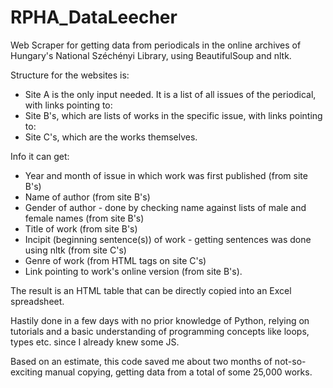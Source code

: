 # RPHA_DataLeecher
Web Scraper for getting data from periodicals in the online archives of Hungary's National Széchényi Library, using BeautifulSoup and nltk. 

Structure for the websites is:
- Site A is the only input needed. It is a list of all issues of the periodical, with links pointing to:
- Site B's, which are lists of works in the specific issue, with links pointing to:
- Site C's, which are the works themselves.

Info it can get:
- Year and month of issue in which work was first published (from site B's)
- Name of author (from site B's)
- Gender of author - done by checking name against lists of male and female names (from site B's)
- Title of work (from site B's)
- Incipit (beginning sentence(s)) of work - getting sentences was done using nltk (from site C's)
- Genre of work (from HTML tags on site C's)
- Link pointing to work's online version (from site B's).

The result is an HTML table that can be directly copied into an Excel spreadsheet.


Hastily done in a few days with no prior knowledge of Python, relying on tutorials and a basic understanding of programming concepts like loops, types etc. since I already knew some JS.

Based on an estimate, this code saved me about two months of not-so-exciting manual copying, getting data from a total of some 25,000 works.

